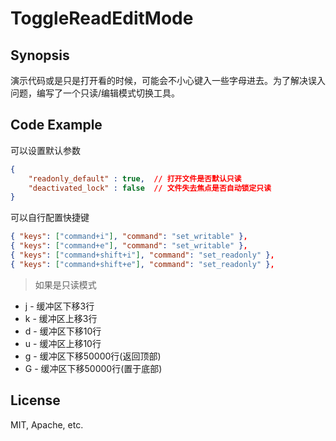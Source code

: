 # ToggleReadEditMode

## Synopsis

演示代码或是只是打开看的时候，可能会不小心键入一些字母进去。为了解决误入问题，编写了一个只读/编辑模式切换工具。

## Code Example

可以设置默认参数
```json
{
	"readonly_default" : true,	// 打开文件是否默认只读
	"deactivated_lock" : false 	// 文件失去焦点是否自动锁定只读
}
```

可以自行配置快捷键
```json
{ "keys": ["command+i"], "command": "set_writable" },
{ "keys": ["command+e"], "command": "set_writable" },
{ "keys": ["command+shift+i"], "command": "set_readonly" },
{ "keys": ["command+shift+e"], "command": "set_readonly" },
```
> 如果是只读模式

* j - 缓冲区下移3行
* k - 缓冲区上移3行
* d - 缓冲区下移10行
* u - 缓冲区上移10行
* g - 缓冲区下移50000行(返回顶部)
* G - 缓冲区下移50000行(置于底部)

## License

MIT, Apache, etc.

